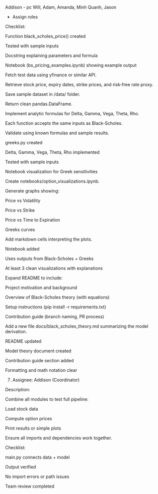 Addison - pc
Will, Adam, Amanda, Minh Quanh, Jason

- Assign roles

Checklist:

 Function black_scholes_price() created

 Tested with sample inputs

 Docstring explaining parameters and formula

 Notebook (bs_pricing_examples.ipynb) showing example output


Fetch test data using yfinance or similar API.

Retrieve stock price, expiry dates, strike prices, and risk-free rate proxy.

Save sample dataset in /data/ folder.

Return clean pandas.DataFrame.

Implement analytic formulas for Delta, Gamma, Vega, Theta, Rho.

Each function accepts the same inputs as Black-Scholes.

Validate using known formulas and sample results.

 greeks.py created

 Delta, Gamma, Vega, Theta, Rho implemented

 Tested with sample inputs

 Notebook visualization for Greek sensitivities



Create notebooks/option_visualizations.ipynb.

Generate graphs showing:

Price vs Volatility

Price vs Strike

Price vs Time to Expiration

Greeks curves

Add markdown cells interpreting the plots.


 Notebook added

 Uses outputs from Black-Scholes + Greeks

 At least 3 clean visualizations with explanations


Expand README to include:

Project motivation and background

Overview of Black-Scholes theory (with equations)

Setup instructions (pip install -r requirements.txt)

Contribution guide (branch naming, PR process)

Add a new file docs/black_scholes_theory.md summarizing the model derivation.


 README updated

 Model theory document created

 Contribution guide section added

 Formatting and math notation clear


7. Assignee: Addison (Coordinator)

Description:

Combine all modules to test full pipeline:

Load stock data

Compute option prices

Print results or simple plots

Ensure all imports and dependencies work together.

Checklist:

 main.py connects data + model

 Output verified

 No import errors or path issues

 Team review completed